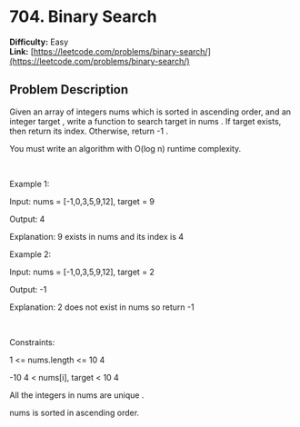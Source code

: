 # 704. Binary Search

**Difficulty:** Easy  
**Link:** [https://leetcode.com/problems/binary-search/](https://leetcode.com/problems/binary-search/)

## Problem Description

Given an array of integers 
nums
 which is sorted in ascending order, and an integer 
target
, write a function to search 
target
 in 
nums
. If 
target
 exists, then return its index. Otherwise, return 
-1
.


You must write an algorithm with 
O(log n)
 runtime complexity.


 


Example 1:




Input:
 nums = [-1,0,3,5,9,12], target = 9

Output:
 4

Explanation:
 9 exists in nums and its index is 4



Example 2:




Input:
 nums = [-1,0,3,5,9,12], target = 2

Output:
 -1

Explanation:
 2 does not exist in nums so return -1



 


Constraints:




1 <= nums.length <= 10
4


-10
4
 < nums[i], target < 10
4


All the integers in 
nums
 are 
unique
.


nums
 is sorted in ascending order.




